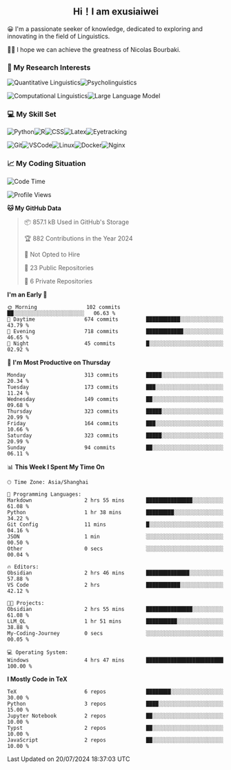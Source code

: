   

## <div align="center">Hi！I am exusiaiwei</div>  

😀 I'm a passionate seeker of knowledge, dedicated to exploring and innovating in the field of Linguistics.

🙋‍♂️ I hope we can achieve the greatness of Nicolas Bourbaki.

### 🔬 My Research Interests  

![Quantitative Linguistics](https://img.shields.io/badge/Quantitative%20Linguistics-%230072CC.svg?&style=for-the-badge&logo=appveyor&logoColor=white)![Psycholinguistics](https://img.shields.io/badge/Psycholinguistics-%2301a3a1.svg?&style=for-the-badge&logo=AWS%20Amplify&logoColor=white)

![Computational Linguistics](https://img.shields.io/badge/Computational%20Linguistics-%231877F2.svg?&style=for-the-badge&logo=Markdown&logoColor=white)![Large Language Model](https://img.shields.io/badge/Large%20Language%20Model-%23F76300.svg?&style=for-the-badge&logo=Android&logoColor=white)

### 💻 My Skill Set

![Python](https://img.shields.io/badge/Python-%2314354C.svg?style=for-the-badge&logo=python&logoColor=white&color=2AB3E3)![R](https://img.shields.io/badge/-R-276DC3?style=for-the-badge&logo=r&logoColor=white)![CSS](https://img.shields.io/badge/-CSS-1572B6?style=for-the-badge&logo=css3&logoColor=white)![Latex](https://img.shields.io/badge/-Latex-008080?style=for-the-badge&logo=latex&logoColor=white)![Eyetracking](https://img.shields.io/badge/Eyetracking-%230078D6?style=for-the-badge&logo=SearXNG&logoColor=#3050FF)

![Git](https://img.shields.io/badge/-Git-F05032?style=for-the-badge&logo=git&logoColor=white)![VSCode](https://img.shields.io/badge/-VSCode-007ACC?style=for-the-badge&logo=visual-studio-code&logoColor=white)![Linux](https://img.shields.io/badge/-Linux-FCC624?style=for-the-badge&logo=linux&logoColor=black)![Docker](https://img.shields.io/badge/-Docker-2496ED?style=for-the-badge&logo=docker&logoColor=white)![Nginx](https://img.shields.io/badge/-Nginx-009639?style=for-the-badge&logo=nginx&logoColor=white)

### 📈 My Coding Situation

<!--START_SECTION:waka-->
![Code Time](http://img.shields.io/badge/Code%20Time-220%20hrs%2040%20mins-blue)

![Profile Views](http://img.shields.io/badge/Profile%20Views-1-blue)

**🐱 My GitHub Data** 

> 📦 857.1 kB Used in GitHub's Storage 
 > 
> 🏆 882 Contributions in the Year 2024
 > 
> 🚫 Not Opted to Hire
 > 
> 📜 23 Public Repositories 
 > 
> 🔑 6 Private Repositories 
 > 
**I'm an Early 🐤** 

```text
🌞 Morning                102 commits         ██░░░░░░░░░░░░░░░░░░░░░░░   06.63 % 
🌆 Daytime                674 commits         ███████████░░░░░░░░░░░░░░   43.79 % 
🌃 Evening                718 commits         ████████████░░░░░░░░░░░░░   46.65 % 
🌙 Night                  45 commits          █░░░░░░░░░░░░░░░░░░░░░░░░   02.92 % 
```
📅 **I'm Most Productive on Thursday** 

```text
Monday                   313 commits         █████░░░░░░░░░░░░░░░░░░░░   20.34 % 
Tuesday                  173 commits         ███░░░░░░░░░░░░░░░░░░░░░░   11.24 % 
Wednesday                149 commits         ██░░░░░░░░░░░░░░░░░░░░░░░   09.68 % 
Thursday                 323 commits         █████░░░░░░░░░░░░░░░░░░░░   20.99 % 
Friday                   164 commits         ███░░░░░░░░░░░░░░░░░░░░░░   10.66 % 
Saturday                 323 commits         █████░░░░░░░░░░░░░░░░░░░░   20.99 % 
Sunday                   94 commits          ██░░░░░░░░░░░░░░░░░░░░░░░   06.11 % 
```


📊 **This Week I Spent My Time On** 

```text
🕑︎ Time Zone: Asia/Shanghai

💬 Programming Languages: 
Markdown                 2 hrs 55 mins       ███████████████░░░░░░░░░░   61.08 % 
Python                   1 hr 38 mins        █████████░░░░░░░░░░░░░░░░   34.22 % 
Git Config               11 mins             █░░░░░░░░░░░░░░░░░░░░░░░░   04.16 % 
JSON                     1 min               ░░░░░░░░░░░░░░░░░░░░░░░░░   00.50 % 
Other                    0 secs              ░░░░░░░░░░░░░░░░░░░░░░░░░   00.04 % 

🔥 Editors: 
Obsidian                 2 hrs 46 mins       ██████████████░░░░░░░░░░░   57.88 % 
VS Code                  2 hrs               ███████████░░░░░░░░░░░░░░   42.12 % 

🐱‍💻 Projects: 
Obsidian                 2 hrs 55 mins       ███████████████░░░░░░░░░░   61.08 % 
LLM_QL                   1 hr 51 mins        ██████████░░░░░░░░░░░░░░░   38.88 % 
My-Coding-Journey        0 secs              ░░░░░░░░░░░░░░░░░░░░░░░░░   00.05 % 

💻 Operating System: 
Windows                  4 hrs 47 mins       █████████████████████████   100.00 % 
```

**I Mostly Code in TeX** 

```text
TeX                      6 repos             ████████░░░░░░░░░░░░░░░░░   30.00 % 
Python                   3 repos             ████░░░░░░░░░░░░░░░░░░░░░   15.00 % 
Jupyter Notebook         2 repos             ██░░░░░░░░░░░░░░░░░░░░░░░   10.00 % 
Typst                    2 repos             ██░░░░░░░░░░░░░░░░░░░░░░░   10.00 % 
JavaScript               2 repos             ██░░░░░░░░░░░░░░░░░░░░░░░   10.00 % 
```




 Last Updated on 20/07/2024 18:37:03 UTC
<!--END_SECTION:waka-->
